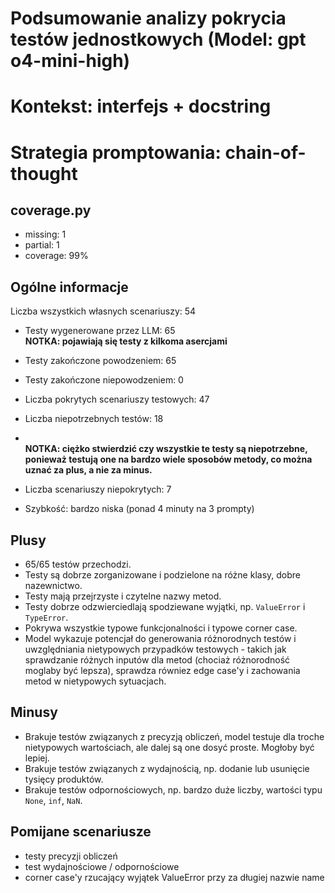 # Podsumowanie analizy pokrycia testów jednostkowych (Model: gpt o4-mini-high)
# Kontekst: interfejs + docstring
# Strategia promptowania: chain-of-thought

## coverage.py
- missing: 1
- partial: 1
- coverage: 99%

## Ogólne informacje

Liczba wszystkich własnych scenariuszy: 54

- Testy wygenerowane przez LLM: 65
<br/> <strong>NOTKA: pojawiają się testy z kilkoma asercjami</strong>
- Testy zakończone powodzeniem: 65
- Testy zakończone niepowodzeniem: 0


- Liczba pokrytych scenariuszy testowych: 47
- Liczba niepotrzebnych testów: 18
- <br/> <strong>NOTKA: ciężko stwierdzić czy wszystkie te testy są niepotrzebne, ponieważ testują one na bardzo wiele sposobów metody, co można uznać za plus, a nie za minus.</strong>
- Liczba scenariuszy niepokrytych: 7
- Szybkość: bardzo niska (ponad 4 minuty na 3 prompty)

## Plusy

- 65/65 testów przechodzi.
- Testy są dobrze zorganizowane i podzielone na różne klasy, dobre nazewnictwo.
- Testy mają przejrzyste i czytelne nazwy metod.
- Testy dobrze odzwierciedlają spodziewane wyjątki, np. `ValueError` i `TypeError`.
- Pokrywa wszystkie typowe funkcjonalności i typowe corner case.
- Model wykazuje potencjał do generowania różnorodnych testów i uwzględniania nietypowych przypadków testowych - takich jak sprawdzanie różnych inputów dla metod (chociaż różnorodność moglaby być lepsza), sprawdza równiez edge case'y i zachowania metod w nietypowych sytuacjach.

## Minusy

- Brakuje testów związanych z precyzją obliczeń, model testuje dla troche nietypowych wartościach, ale dalej są one dosyć proste. Mogłoby być lepiej.
- Brakuje testów związanych z wydajnością, np. dodanie lub usunięcie tysięcy produktów.
- Brakuje testów odpornościowych, np. bardzo duże liczby, wartości typu `None`, `inf`, `NaN`.

## Pomijane scenariusze

- testy precyzji obliczeń
- test wydajnościowe / odpornościowe
- corner case'y rzucający wyjątek ValueError przy za długiej nazwie name

